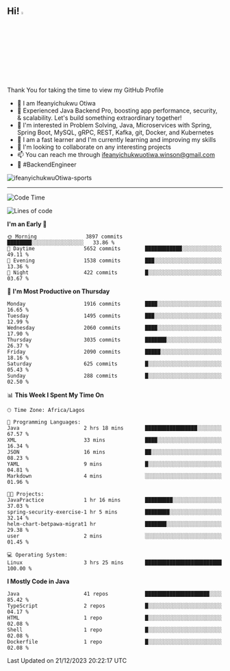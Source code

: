 <!-- BLOG-POST-LIST:START --><!-- BLOG-POST-LIST:END -->

## Hi! <img src="https://media.giphy.com/media/hvRJCLFzcasrR4ia7z/giphy.gif" width="4%"> 

Thank You for taking the time to view my GitHub Profile

- 👋 I am Ifeanyichukwu Otiwa
- 🚀 Experienced Java Backend Pro, boosting app performance, security, & scalability. Let's build something extraordinary together!
- 👀 I'm interested in Problem Solving, Java, Microservices with Spring, Spring Boot, MySQL, gRPC, REST, Kafka, git, Docker, and Kubernetes
- 🌱 I am a fast learner and I'm currently learning and improving my skills
- 💞️ I'm looking to collaborate on any interesting projects
- 📫 You can reach me through ifeanyichukwuotiwa.winson@gmail.com
- 🚀 #BackendEngineer

<p align="left" marginTop="10px"> <img src="https://komarev.com/ghpvc/?username=ifeanyichukwuOtiwa-sports&label=Profile%20views&color=0e75b6&style=for-the-badge" alt="ifeanyichukwuOtiwa-sports" /> </p>

***

<!--START_SECTION:waka-->
![Code Time](http://img.shields.io/badge/Code%20Time-2%2C039%20hrs%2032%20mins-blue)

![Lines of code](https://img.shields.io/badge/From%20Hello%20World%20I%27ve%20Written-4.2%20million%20lines%20of%20code-blue)

**I'm an Early 🐤** 

```text
🌞 Morning                3897 commits        ████████░░░░░░░░░░░░░░░░░   33.86 % 
🌆 Daytime                5652 commits        ████████████░░░░░░░░░░░░░   49.11 % 
🌃 Evening                1538 commits        ███░░░░░░░░░░░░░░░░░░░░░░   13.36 % 
🌙 Night                  422 commits         █░░░░░░░░░░░░░░░░░░░░░░░░   03.67 % 
```
📅 **I'm Most Productive on Thursday** 

```text
Monday                   1916 commits        ████░░░░░░░░░░░░░░░░░░░░░   16.65 % 
Tuesday                  1495 commits        ███░░░░░░░░░░░░░░░░░░░░░░   12.99 % 
Wednesday                2060 commits        ████░░░░░░░░░░░░░░░░░░░░░   17.90 % 
Thursday                 3035 commits        ███████░░░░░░░░░░░░░░░░░░   26.37 % 
Friday                   2090 commits        █████░░░░░░░░░░░░░░░░░░░░   18.16 % 
Saturday                 625 commits         █░░░░░░░░░░░░░░░░░░░░░░░░   05.43 % 
Sunday                   288 commits         █░░░░░░░░░░░░░░░░░░░░░░░░   02.50 % 
```


📊 **This Week I Spent My Time On** 

```text
🕑︎ Time Zone: Africa/Lagos

💬 Programming Languages: 
Java                     2 hrs 18 mins       █████████████████░░░░░░░░   67.57 % 
XML                      33 mins             ████░░░░░░░░░░░░░░░░░░░░░   16.34 % 
JSON                     16 mins             ██░░░░░░░░░░░░░░░░░░░░░░░   08.23 % 
YAML                     9 mins              █░░░░░░░░░░░░░░░░░░░░░░░░   04.81 % 
Markdown                 4 mins              ░░░░░░░░░░░░░░░░░░░░░░░░░   01.96 % 

🐱‍💻 Projects: 
JavaPractice             1 hr 16 mins        █████████░░░░░░░░░░░░░░░░   37.03 % 
spring-security-exercise-1 hr 5 mins         ████████░░░░░░░░░░░░░░░░░   32.14 % 
helm-chart-betpawa-migrat1 hr                ███████░░░░░░░░░░░░░░░░░░   29.38 % 
user                     2 mins              ░░░░░░░░░░░░░░░░░░░░░░░░░   01.45 % 

💻 Operating System: 
Linux                    3 hrs 25 mins       █████████████████████████   100.00 % 
```

**I Mostly Code in Java** 

```text
Java                     41 repos            █████████████████████░░░░   85.42 % 
TypeScript               2 repos             █░░░░░░░░░░░░░░░░░░░░░░░░   04.17 % 
HTML                     1 repo              █░░░░░░░░░░░░░░░░░░░░░░░░   02.08 % 
Shell                    1 repo              █░░░░░░░░░░░░░░░░░░░░░░░░   02.08 % 
Dockerfile               1 repo              █░░░░░░░░░░░░░░░░░░░░░░░░   02.08 % 
```




 Last Updated on 21/12/2023 20:22:17 UTC
<!--END_SECTION:waka-->

<!--
<p align="center">
![trophy](https://github-profile-trophy.vercel.app/?username=ifeanyichukwuOtiwa-sports&theme=onedark) (https://github.com/ryo-ma/github-profile-trophy)
</p>
-->

<!---
ifeanyi-otiwa/ifeanyi-otiwa is a ✨ special ✨ repository because its `README.md` (this file) appears on your GitHub profile.
You can click the Preview link to take a look at your changes.
--->
